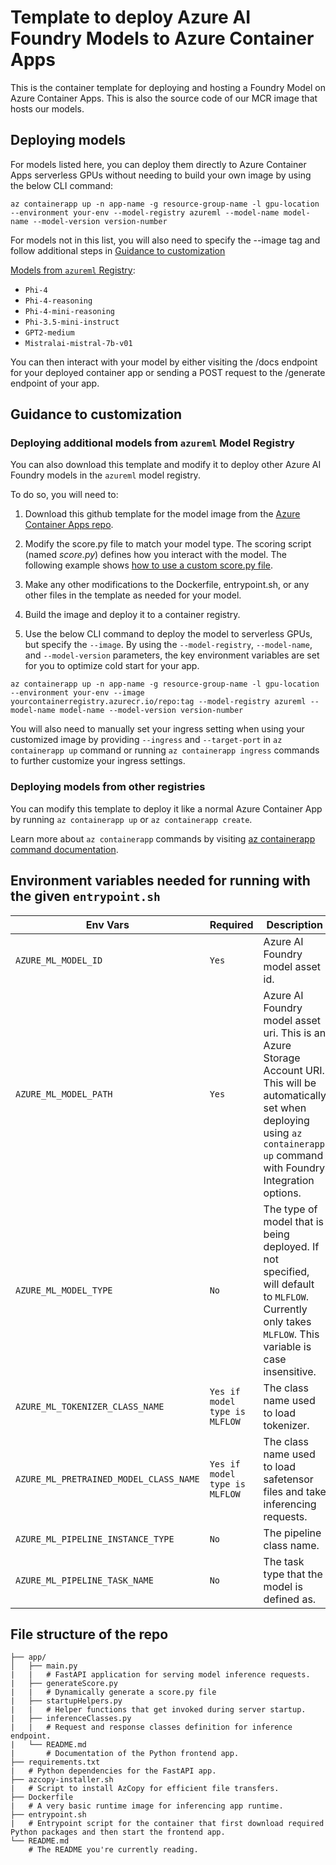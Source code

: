 # Template to deploy Azure AI Foundry Models to Azure Container Apps
This is the container template for deploying and hosting a Foundry Model on Azure Container Apps. This is also the source code of our MCR image that hosts our models.

## Deploying models
For models listed here, you can deploy them directly to Azure Container Apps serverless GPUs without needing to build your own image by using the below CLI command:

```
az containerapp up -n app-name -g resource-group-name -l gpu-location --environment your-env --model-registry azureml --model-name model-name --model-version version-number
```

For models not in this list, you will also need to specify the --image tag and follow additional steps in [Guidance to customization](https://github.com/microsoft/azure-container-apps/blob/d57bb0f924bc99234e3cbcde407af0f1508baf59/templates/azml-app/README.md#guidance-to-customization)

[Models from `azureml` Registry](https://ml.azure.com/registries/azureml/models):
- `Phi-4`
- `Phi-4-reasoning`
- `Phi-4-mini-reasoning`
- `Phi-3.5-mini-instruct`
- `GPT2-medium`
- `Mistralai-mistral-7b-v01`

You can then interact with your model by either visiting the /docs endpoint for your deployed container app or sending a POST request to the /generate endpoint of your app.

## Guidance to customization

### Deploying additional models from `azureml` Model Registry
You can also download this template and modify it to deploy other Azure AI Foundry models in the `azureml` model registry.

To do so, you will need to:

1. Download this github template for the model image from the [Azure Container Apps repo](https://github.com/microsoft/azure-container-apps/tree/main/templates/azml-app).

1. Modify the score.py file to match your model type. The scoring script (named *score.py*) defines how you interact with the model. The following example shows [how to use a custom score.py file](https://learn.microsoft.com/en-us/azure/machine-learning/how-to-deploy-online-endpoints?view=azureml-api-2&tabs=cli#understand-the-scoring-script).

1. Make any other modifications to the Dockerfile, entrypoint.sh, or any other files in the template as needed for your model.

1. Build the image and deploy it to a container registry.

1. Use the below CLI command to deploy the model to serverless GPUs, but specify the `--image`. By using the `--model-registry`, `--model-name`, and `--model-version` parameters, the key environment variables are set for you to optimize cold start for your app.

```
az containerapp up -n app-name -g resource-group-name -l gpu-location --environment your-env --image yourcontainerregistry.azurecr.io/repo:tag --model-registry azureml --model-name model-name --model-version version-number 
```

You will also need to manually set your ingress setting when using your customized image by providing `--ingress` and `--target-port` in `az containerapp up` command or running `az containerapp ingress` commands to further customize your ingress settings.

### Deploying models from other registries
You can modify this template to deploy it like a normal Azure Container App by running `az containerapp up` or `az containerapp create`.

Learn more about `az containerapp` commands by visiting [az containerapp command documentation](https://learn.microsoft.com/en-us/cli/azure/containerapp?view=azure-cli-latest).

## Environment variables needed for running with the given `entrypoint.sh`
| Env Vars | Required | Description| Example |
|---|---|---|---|
|`AZURE_ML_MODEL_ID` | `Yes` | Azure AI Foundry model asset id. | `azureml://registries/azureml/models/Phi-4/versions/7` |
|`AZURE_ML_MODEL_PATH` | `Yes` | Azure AI Foundry model asset uri. This is an Azure Storage Account URI. This will be automatically set when deploying using `az containerapp up` command with Foundry Integration options. | `N/A` |
| `AZURE_ML_MODEL_TYPE` | `No` | The type of model that is being deployed. If not specified, will default to `MLFLOW`. Currently only takes `MLFLOW`. This variable is case insensitive. | `MLFLOW` |
|`AZURE_ML_TOKENIZER_CLASS_NAME` | `Yes if model type is MLFLOW` | The class name used to load tokenizer. | `AutoTokenizer` |
| `AZURE_ML_PRETRAINED_MODEL_CLASS_NAME` | `Yes if model type is MLFLOW` | The class name used to load safetensor files and take inferencing requests. | `AutoModelForCausalLM` |
|`AZURE_ML_PIPELINE_INSTANCE_TYPE`| `No` | The pipeline class name. | `TextGenerationPipeline` |
|`AZURE_ML_PIPELINE_TASK_NAME` | `No` | The task type that the model is defined as. | `chat-completion`|


## File structure of the repo
```
├── app/
│   ├── main.py                
|   |   # FastAPI application for serving model inference requests.
|   ├── generateScore.py
|   |   # Dynamically generate a score.py file
|   ├── startupHelpers.py
|   |   # Helper functions that get invoked during server startup.
|   ├── inferenceClasses.py
|   |   # Request and response classes definition for inference endpoint.
|   └── README.md
|       # Documentation of the Python frontend app.
├── requirements.txt
|   # Python dependencies for the FastAPI app.
├── azcopy-installer.sh
|   # Script to install AzCopy for efficient file transfers.
├── Dockerfile
|   # A very basic runtime image for inferencing app runtime.
├── entrypoint.sh
|   # Entrypoint script for the container that first download required Python packages and then start the frontend app.
└── README.md
    # The README you're currently reading.
```
